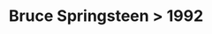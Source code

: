 ---
permalink: /projects/graphics/bootleg-covers/bruce/1992
title: 'Bruce Springsteen > 1992'
artist: 'Bruce_Springsteen'
year: '1992'
layout: bootlegs
header:
  overlay_image: /assets/img/graphics/bootleg-covers/features/bruce/1992.jpg
---